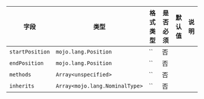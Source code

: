 | 字段 | 类型 | 格式类型 | 是否必须 | 默认值 | 说明 |
|---|---|---|---|---|---|
| `startPosition` | `mojo.lang.Position` | `` | 否 |  |
| `endPosition` | `mojo.lang.Position` | `` | 否 |  |
| `methods` | `Array<unspecified>` | `` | 否 |  |  |
| `inherits` | `Array<mojo.lang.NominalType>` | `` | 否 |  |  |
